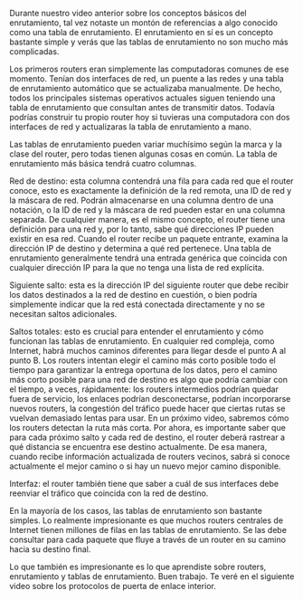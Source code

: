 Durante nuestro video anterior sobre los conceptos básicos del enrutamiento, tal vez notaste un montón de referencias a algo conocido como una tabla de enrutamiento. El enrutamiento en sí es un concepto bastante simple y verás que las tablas de enrutamiento no son mucho más complicadas.

Los primeros routers eran simplemente las computadoras comunes de ese momento. Tenían dos interfaces de red, un puente a las redes y una tabla de enrutamiento automático que se actualizaba manualmente. De hecho, todos los principales sistemas operativos actuales siguen teniendo una tabla de enrutamiento que consultan antes de transmitir datos. Todavía podrías construir tu propio router hoy si tuvieras una computadora con dos interfaces de red y actualizaras la tabla de enrutamiento a mano.

Las tablas de enrutamiento pueden variar muchísimo según la marca y la clase del router, pero todas tienen algunas cosas en común. La tabla de enrutamiento más básica tendrá cuatro columnas.

Red de destino: esta columna contendrá una fila para cada red que el router conoce, esto es exactamente la definición de la red remota, una ID de red y la máscara de red. Podrán almacenarse en una columna dentro de una notación, o la ID de red y la máscara de red pueden estar en una columna separada. De cualquier manera, es el mismo concepto, el router tiene una definición para una red y, por lo tanto, sabe qué direcciones IP pueden existir en esa red. Cuando el router recibe un paquete entrante, examina la dirección IP de destino y determina a qué red pertenece. Una tabla de enrutamiento generalmente tendrá una entrada genérica que coincida con cualquier dirección IP para la que no tenga una lista de red explícita.

Siguiente salto: esta es la dirección IP del siguiente router que debe recibir los datos destinados a la red de destino en cuestión, o bien podría simplemente indicar que la red está conectada directamente y no se necesitan saltos adicionales.

Saltos totales: esto es crucial para entender el enrutamiento y cómo funcionan las tablas de enrutamiento. En cualquier red compleja, como Internet, habrá muchos caminos diferentes para llegar desde el punto A al punto B. Los routers intentan elegir el camino más corto posible todo el tiempo para garantizar la entrega oportuna de los datos, pero el camino más corto posible para una red de destino es algo que podría cambiar con el tiempo, a veces, rápidamente: los routers intermedios podrían quedar fuera de servicio, los enlaces podrían desconectarse, podrían incorporarse nuevos routers, la congestión del tráfico puede hacer que ciertas rutas se vuelvan demasiado lentas para usar. En un próximo video, sabremos cómo los routers detectan la ruta más corta. Por ahora, es importante saber que para cada próximo salto y cada red de destino, el router deberá rastrear a qué distancia se encuentra ese destino actualmente. De esa manera, cuando recibe información actualizada de routers vecinos, sabrá si conoce actualmente el mejor camino o si hay un nuevo mejor camino disponible.

Interfaz: el router también tiene que saber a cuál de sus interfaces debe reenviar el tráfico que coincida con la red de destino.

En la mayoría de los casos, las tablas de enrutamiento son bastante simples. Lo realmente impresionante es que muchos routers centrales de Internet tienen millones de filas en las tablas de enrutamiento. Se las debe consultar para cada paquete que fluye a través de un router en su camino hacia su destino final.

Lo que también es impresionante es lo que aprendiste sobre routers, enrutamiento y tablas de enrutamiento. Buen trabajo. Te veré en el siguiente video sobre los protocolos de puerta de enlace interior.